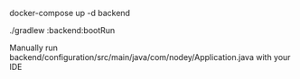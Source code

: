 docker-compose up -d backend

./gradlew :backend:bootRun

Manually run backend/configuration/src/main/java/com/nodey/Application.java with your IDE
